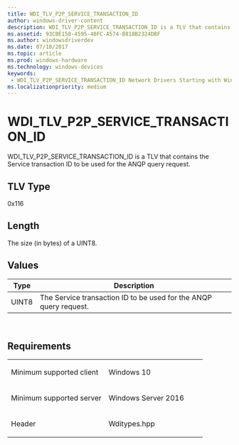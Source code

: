 ```yaml
---
title: WDI_TLV_P2P_SERVICE_TRANSACTION_ID
author: windows-driver-content
description: WDI_TLV_P2P_SERVICE_TRANSACTION_ID is a TLV that contains the Service transaction ID to be used for the ANQP query request.
ms.assetid: 93CBE158-4595-40FC-A574-B818B2324DBF
ms.author: windowsdriverdev 
ms.date: 07/18/2017 
ms.topic: article 
ms.prod: windows-hardware 
ms.technology: windows-devices 
keywords:
 - WDI_TLV_P2P_SERVICE_TRANSACTION_ID Network Drivers Starting with Windows Vista
ms.localizationpriority: medium
---
```


# WDI\_TLV\_P2P\_SERVICE\_TRANSACTION\_ID


WDI\_TLV\_P2P\_SERVICE\_TRANSACTION\_ID is a TLV that contains the Service transaction ID to be used for the ANQP query request.

## TLV Type


0x116

## Length


The size (in bytes) of a UINT8.

## Values


| Type  | Description                                                       |
|-------|-------------------------------------------------------------------|
| UINT8 | The Service transaction ID to be used for the ANQP query request. |

 

Requirements
------------

<table>
<colgroup>
<col width="50%" />
<col width="50%" />
</colgroup>
<tbody>
<tr class="odd">
<td><p>Minimum supported client</p></td>
<td><p>Windows 10</p></td>
</tr>
<tr class="even">
<td><p>Minimum supported server</p></td>
<td><p>Windows Server 2016</p></td>
</tr>
<tr class="odd">
<td><p>Header</p></td>
<td>Wditypes.hpp</td>
</tr>
</tbody>
</table>

 

 




